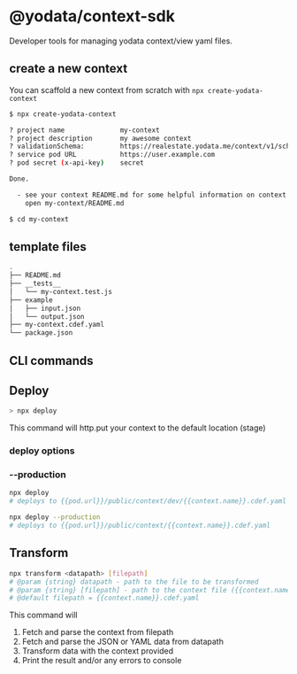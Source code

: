# @yodata/context-sdk

Developer tools for managing yodata context/view yaml files.

## create a new context

You can scaffold a new context from scratch with `npx create-yodata-context`

```bash
$ npx create-yodata-context

? project name              my-context
? project description       my awesome context
? validationSchema:         https://realestate.yodata.me/context/v1/schema.yaml
? service pod URL           https://user.example.com
? pod secret (x-api-key)    secret

Done.

  - see your context README.md for some helpful information on context development:
    open my-context/README.md

$ cd my-context

```

## template files

```bash
.
├── README.md
├── __tests__
│   └── my-context.test.js
├── example
│   ├── input.json
│   └── output.json
├── my-context.cdef.yaml
└── package.json

```

## CLI commands

## Deploy

```sh
> npx deploy
```

This command will http.put your context to the default location (stage)

### deploy options

### --production

```sh
npx deploy
# deploys to {{pod.url}}/public/context/dev/{{context.name}}.cdef.yaml

npx deploy --production
# deploys to {{pod.url}}/public/context/{{context.name}}.cdef.yaml

```

## Transform

```sh
npx transform <datapath> [filepath]
# @param {string} datapath - path to the file to be transformed
# @param {string} [filepath] - path to the context file ({{context.name}}.cdef.yaml)
# @default filepath = {{context.name}}.cdef.yaml
```

This command will

1. Fetch and parse the context from filepath
2. Fetch and parse the JSON or YAML data from datapath
3. Transform data with the context provided
4. Print the result and/or any errors to console
